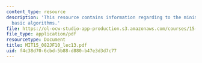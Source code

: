 ```yaml
---
content_type: resource
description: 'This resource contains information regarding to the minimum cost flow:
  basic algorithms.'
file: https://ol-ocw-studio-app-production.s3.amazonaws.com/courses/15-082j-network-optimization-fall-2010/f4c38d706cbd5b88d880b47e3d3d7c77_MIT15_082JF10_lec13.pdf
file_type: application/pdf
resourcetype: Document
title: MIT15_082JF10_lec13.pdf
uid: f4c38d70-6cbd-5b88-d880-b47e3d3d7c77
---
```

